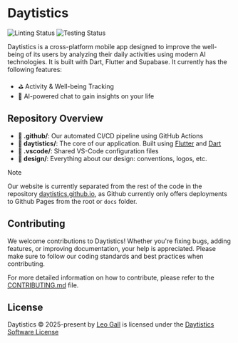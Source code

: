 


# Daytistics

![Linting Status](https://img.shields.io/github/actions/workflow/status/daytistics/daytistics/dev.yml?branch=dev&label=linting)
![Testing Status](https://img.shields.io/github/actions/workflow/status/daytistics/daytistics/dev.yml?branch=dev&label=testing)


Daytistics is a cross-platform mobile app designed to improve the well-being of its users by analyzing their daily activities using modern AI technologies. It is built with Dart, Flutter and Supabase. It currently has the following features:

- ⛳ Activity & Well-being Tracking
- 🤖 AI-powered chat to gain insights on your life

## Repository Overview

- **🤖 .github/**: Our automated CI/CD pipeline using GitHub Actions
- **📂 daytistics/**: The core of our application. Built using [Flutter](https://flutter.dev/) and [Dart](https://dart.dev/)
- **📂 .vscode/**: Shared VS-Code configuration files
- **🎨 design/**: Everything about our design: conventions, logos, etc.

> [!NOTE]  
> Our website is currently separated from the rest of the code in the repository [daytistics.github.io](https://github.com/leo-gall/daytistics.github.io), as Github currently only offers deployments to Github Pages from the root or `docs` folder.


## Contributing

We welcome contributions to Daytistics! Whether you're fixing bugs, adding features, or improving documentation, your help is appreciated. Please make sure to follow our coding standards and best practices when contributing.

For more detailed information on how to contribute, please refer to the [CONTRIBUTING.md](CONTRIBUTING.md) file.

## License

Daytistics © 2025-present by [Leo Gall](https://lgll.dev) is licensed under the [Daytistics Software License](LICENSE.md)
